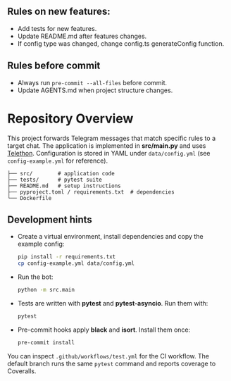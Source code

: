 ## Rules on new features:
- Add tests for new features.
- Update README.md after features changes.
- If config type was changed, change config.ts generateConfig function.

## Rules before commit
- Always run `pre-commit --all-files` before commit.
- Update AGENTS.md when project structure changes.

# Repository Overview

This project forwards Telegram messages that match specific rules to a target chat. The application is implemented in **src/main.py** and uses [Telethon](https://github.com/LonamiWebs/Telethon). Configuration is stored in YAML under `data/config.yml` (see `config-example.yml` for reference).

```
├── src/        # application code
├── tests/      # pytest suite
├── README.md   # setup instructions
├── pyproject.toml / requirements.txt  # dependencies
└── Dockerfile
```

## Development hints

- Create a virtual environment, install dependencies and copy the example config:
  ```bash
  pip install -r requirements.txt
  cp config-example.yml data/config.yml
  ```
- Run the bot:
  ```bash
  python -m src.main
  ```
- Tests are written with **pytest** and **pytest-asyncio**. Run them with:
  ```bash
  pytest
  ```
- Pre-commit hooks apply **black** and **isort**. Install them once:
  ```bash
  pre-commit install
  ```

You can inspect `.github/workflows/test.yml` for the CI workflow. The default branch runs the same `pytest` command and reports coverage to Coveralls.

